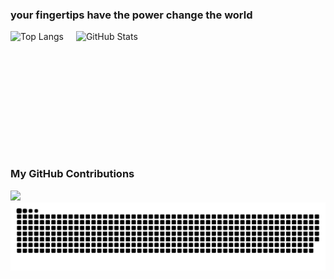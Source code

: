 ### your fingertips have the power change the world
<div style="display: flex">
  <img style="height: 195px; margin-right: 20px;" alt="Top Langs" src="https://github-readme-stats.vercel.app/api/top-langs/?username=minsion&layout=compact&theme=Gradient" />
  <img style="flex: 1" alt="GitHub Stats" src="https://github-readme-stats.vercel.app/api?username=minsion&show_icons=true&theme=Gradient" />
</div>

### My GitHub Contributions

![](https://raw.githubusercontent.com/minison/minsion/main/assets/github-contribution-grid-snake.svg)
![](https://raw.githubusercontent.com/minsion/minsion/main/assets/github-contribution-grid-snake.svg)
